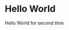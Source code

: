 <!DOCTYPE html>
<html>
<head>
<title> Hello 2x</title>
</head>
<body>
<h1>Hello World</h1>
<p>Hello World for second time</p>
</body>
</html>